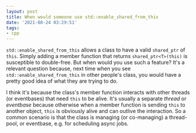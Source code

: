 ```yaml
---
layout: post
title: When would someone use std::enable_shared_from_this
date: '2021-08-24 03:29:51'
tags:
- cpp
---
```


`std::enable_shared_from_this` allows a class to have a valid `shared_ptr` of `this`. Simply adding a member function that returns `shared_ptr<T>(this)` is susceptible to double-free. But when would you use such a feature? It's a relevant question because, next time when you see `std::enable_shared_from_this` in other people's class, you would have a pretty good idea of what they are trying to do.

I think it's because the class's member function interacts with other threads (or eventbases) that need `this` to be alive. It's usually a separate _thread_ or _eventbase_ because otherwise when a member function is sending `this` to another object, `this` is obviously alive and can outlive the interaction. So a common scenario is that the class is managing (or co-managing) a thread-pool, or eventbase, e.g. for scheduling async jobs.

